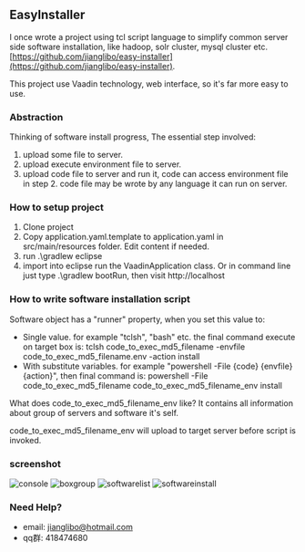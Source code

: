 ## EasyInstaller

I once wrote a project using tcl script language to simplify common server side software installation, like hadoop, solr cluster, mysql cluster etc. [https://github.com/jianglibo/easy-installer](https://github.com/jianglibo/easy-installer).

This project use Vaadin technology, web interface, so it's far more easy to use.

### Abstraction

Thinking of software install progress, The essential step involved:

1. upload some file to server.
2. upload execute environment file to server.
3. upload code file to server and run it, code can access environment file in step 2. code file may be wrote by any language it can run on server.


### How to setup project

1. Clone project
2. Copy application.yaml.template to application.yaml in src/main/resources folder. Edit content if needed.
3. run .\gradlew eclipse
4. import into eclipse run the VaadinApplication class. Or in command line just type .\gradlew bootRun, then visit http://localhost

### How to write software installation script

Software object has a "runner" property, when you set this value to:

* Single value. for example "tclsh", "bash" etc. the final command execute on target box is: tclsh code_to_exec_md5_filename -envfile code_to_exec_md5_filename.env -action install
* With substitute variables. for example "powershell -File {code} {envfile} {action}", then final command is: powershell -File code_to_exec_md5_filename code_to_exec_md5_filename_env install

What does code_to_exec_md5_filename_env like? It contains all information about group of servers and software it's self.

code_to_exec_md5_filename_env will upload to target server before script is invoked.

### screenshot
![console](https://github.com/jianglibo/easyinstaller/blob/master/wiki/images/screenshot/console.png)
![boxgroup](https://github.com/jianglibo/easyinstaller/blob/master/wiki/images/screenshot/boxgroup_edit.png)
![softwarelist](https://github.com/jianglibo/easyinstaller/blob/master/wiki/images/screenshot/softwarelist.png)
![softwareinstall](https://github.com/jianglibo/easyinstaller/blob/master/wiki/images/screenshot/softwareinstall.png)

### Need Help?
* email: jianglibo@hotmail.com
* qq群: 418474680
